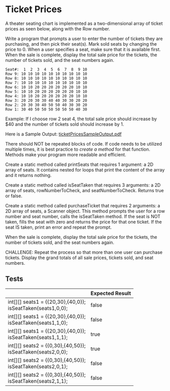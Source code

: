 # Ticket Prices

A theater seating chart is implemented as a two-dimensional array of ticket prices as seen below, along with the Row number.

Write a program that prompts a user to enter the number of tickets they are purchasing, and then pick their seat(s). Mark sold seats by changing the price to 0. When a user specifies a seat, make sure that it is available first. When the sale is complete, display the total sale price for the tickets, the number of tickets sold, and the seat numbers again.

```
Seat#:  1  2  3  4  5  6  7  8  9 10
Row 9: 10 10 10 10 10 10 10 10 10 10
Row 8: 10 10 10 10 10 10 10 10 10 10
Row 7: 10 10 10 10 10 10 10 10 10 10
Row 6: 10 10 20 20 20 20 20 20 10 10
Row 5: 10 10 20 20 20 20 20 20 10 10
Row 4: 10 10 20 20 20 20 20 20 10 10
Row 3: 20 20 30 30 40 40 30 30 20 20
Row 2: 20 30 30 40 50 50 40 30 30 20
Row 1: 30 40 50 50 50 50 50 50 40 30
```

Example: If I choose row 2 seat 4, the total sale price should increase by $40 and the number of tickets sold should increase by 1.

Here is a Sample Output: [ticketPricesSampleOutput.pdf](https://bradleycodeu.github.io/apcsa/ch762darrays/ticketPricesSampleOutput.pdf)

There should NOT be repeated blocks of code. If code needs to be utilized multiple times, it is best practice to *create a method* for that function. Methods make your program more readable and efficient.

Create a static method called printSeats that requires 1 argument: a 2D array of seats. It contains nested for loops that print the content of the array and it returns nothing.

Create a static method called isSeatTaken that requires 3 arguments: a 2D array of seats, rowNumberToCheck, and seatNumberToCheck. Returns true or false.

Create a static method called purchaseTicket that requires 2 arguments: a 2D array of seats, a Scanner object. This method prompts the user for a row number and seat number, calls the isSeatTaken method. If the seat is NOT taken, fills the seat with zero and returns the price for that one ticket. If the seat IS taken, print an error and repeat the prompt.

When the sale is complete, display the total sale price for the tickets, the number of tickets sold, and the seat numbers again.

CHALLENGE: Repeat the process so that more than one user can purchase tickets. Display the grand totals of all sale prices, tickets sold, and seat numbers.

  
## Tests
||Expected Result|
|--|--|
|int&lsqb;][] seats1 = {{20,30},{40,0}}; <br>isSeatTaken(seats1,0,0);|false|
|int&lsqb;][] seats1 = {{20,30},{40,0}}; <br>isSeatTaken(seats1,1,0);|false|
|int&lsqb;][] seats1 = {{20,30},{40,0}}; <br>isSeatTaken(seats1,1,1);|true|
|int&lsqb;][] seats2 = {{0,30},{40,50}}; <br>isSeatTaken(seats2,0,0);|true|
|int&lsqb;][] seats2 = {{0,30},{40,50}}; <br>isSeatTaken(seats2,0,1);|false|
|int&lsqb;][] seats2 = {{0,30},{40,50}}; <br>isSeatTaken(seats2,1,1);|false|